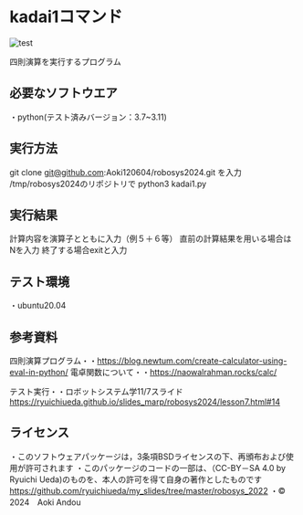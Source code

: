 # kadai1コマンド
![test](https://github.com/Aoki120604/robosys2024/actions/workflows/test.yml/badge.svg)

四則演算を実行するプログラム
## 必要なソフトウエア
・python(テスト済みバージョン：3.7~3.11)
## 実行方法
git clone git@github.com:Aoki120604/robosys2024.git
を入力
/tmp/robosys2024のリポジトリで
python3 kadai1.py
## 実行結果
計算内容を演算子とともに入力（例５＋６等）
直前の計算結果を用いる場合はNを入力
終了する場合exitと入力
## テスト環境
・ubuntu20.04
## 参考資料
四則演算プログラム・・https://blog.newtum.com/create-calculator-using-eval-in-python/
電卓関数について・・https://naowalrahman.rocks/calc/

テスト実行・・ロボットシステム学11/7スライド　https://ryuichiueda.github.io/slides_marp/robosys2024/lesson7.html#14
## ライセンス
・このソフトウェアパッケージは，3条項BSDライセンスの下、再頒布および使用が許可されます
・このパッケージのコードの一部は、（CC-BY－SA 4.0 by Ryuichi Ueda)のものを、本人の許可を得て自身の著作としたものです
https://github.com/ryuichiueda/my_slides/tree/master/robosys_2022
・©　2024　Aoki Andou


